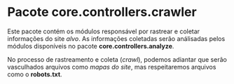 Pacote core.controllers.crawler
============================

Este pacote contém os módulos responsável por rastrear e coletar informações do site _alvo_.
As informações coletadas serão análisadas pelos módulos disponíveis no pacote **core.controllers.analyze**.

No processo de rastreamento e coleta (_crawl_), podemos adiantar que serão vasculhados arquivos como _mapas do site_, mas respeitaremos arquivos como o **robots.txt**.
